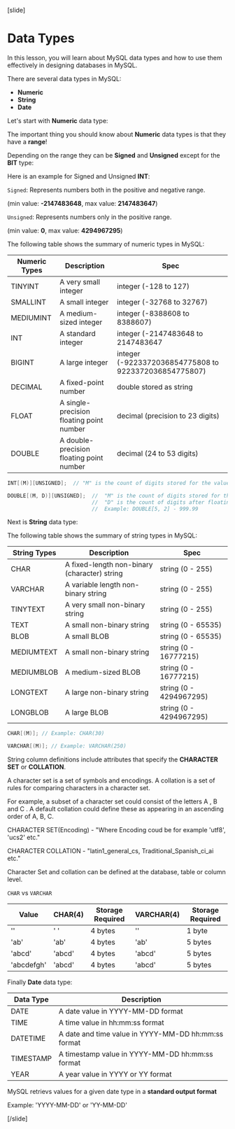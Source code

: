 [slide]

# Data Types

In this lesson, you will learn about MySQL data types and how to use them effectively in designing databases in MySQL.

There are several data types in MySQL:

- **Numeric**
- **String**
- **Date**

Let's start with **Numeric** data type:

The important thing you should know about **Numeric** data types is that they have a **range**!

Depending on the range they can be **Signed** and **Unsigned** except for the **BIT** type:

Here is an example for Signed and Unsigned **INT**:

`Signed`: Represents numbers both in the positive and negative range.

(min value: **-2147483648**, max value: **2147483647**)

`Unsigned`: Represents numbers only in the positive range.

(min value: **0**, max value: **4294967295**)

The following table shows the summary of numeric types in MySQL:

| **Numeric Types** | **Description**                          | **Spec**                                              |
| ----------------- | ---------------------------------------- | ----------------------------------------------------- |
| TINYINT           | A very small integer                     | integer (-128 to 127)                                 |
| SMALLINT          | A small integer                          | integer (-32768 to 32767)                             |
| MEDIUMINT         | A medium-sized integer                   | integer (-8388608 to 8388607)                         |
| INT               | A standard integer                       | integer (-2147483648 to 2147483647                    |
| BIGINT            | A large integer                          | integer (-9223372036854775808 to 9223372036854775807) |
| DECIMAL           | A fixed-point number                     | double stored as string                               |
| FLOAT             | A single-precision floating point number | decimal (precision to 23 digits)                      |
| DOUBLE            | A double-precision floating point number | decimal (24 to 53 digits)                             |

```Java
INT[(M)][UNSIGNED];  // "M" is the count of digits stored for the value
```

```Java
DOUBLE[(M, D)][UNSIGNED];  //  "M" is the count of digits stored for the value
                           //  "D" is the count of digits after floating point
                           //  Example: DOUBLE[5, 2] - 999.99
```

Next is **String** data type:

The following table shows the summary of string types in MySQL:

| **String Types** | **Description**                              | **Spec**                |
| ---------------- | -------------------------------------------- | ----------------------- |
| CHAR             | A fixed-length non-binary (character) string | string (0 - 255)        |
| VARCHAR          | A variable length non-binary string          | string (0 - 255)        |
| TINYTEXT         | A very small non-binary string               | string (0 - 255)        |
| TEXT             | A small non-binary string                    | string (0 - 65535)      |
| BLOB             | A small BLOB                                 | string (0 - 65535)      |
| MEDIUMTEXT       | A small non-binary string                    | string (0 - 16777215)   |
| MEDIUMBLOB       | A medium-sized BLOB                          | string (0 - 16777215)   |
| LONGTEXT         | A large non-binary string                    | string (0 - 4294967295) |
| LONGBLOB         | A large BLOB                                 | string (0 - 4294967295) |

```Java
CHAR[(M)]; // Example: CHAR(30)
```

```Java
VARCHAR[(M)]; // Example: VARCHAR(250)
```

String column definitions include attributes that specify the **CHARACTER SET** or **COLLATION**.

A character set is a set of symbols and encodings. A collation is a set of rules for comparing characters in a character set.

For example, a subset of a character set could consist of the letters A , B and C . A default collation could define these as appearing in an ascending order of A, B, C.

CHARACTER SET(Encoding) - "Where Encoding coud be for example 'utf8', 'ucs2' etc."

CHARACTER COLLATION - "latin1_general_cs, Traditional_Spanish_ci_ai etc."

Character Set and collation can be defined at the database, table or column level.

`CHAR` vs `VARCHAR`

| **Value**  | **CHAR(4)** | **Storage Required** | **VARCHAR(4)** | **Storage Required** |
| ---------- | ----------- | -------------------- | -------------- | -------------------- |
| ''         | ' '         | 4 bytes              | ''             | 1 byte               |
| 'ab'       | 'ab'        | 4 bytes              | 'ab'           | 5 bytes              |
| 'abcd'     | 'abcd'      | 4 bytes              | 'abcd'         | 5 bytes              |
| 'abcdefgh' | 'abcd'      | 4 bytes              | 'abcd'         | 5 bytes              |

Finally **Date** data type:

| **Data Type** | **Description**                                     |
| ------------- | --------------------------------------------------- |
| DATE          | A date value in YYYY-MM-DD format                   |
| TIME          | A time value in hh:mm:ss format                     |
| DATETIME      | A date and time value in YYYY-MM-DD hh:mm:ss format |
| TIMESTAMP     | A timestamp value in YYYY-MM-DD hh:mm:ss format     |
| YEAR          | A year value in YYYY or YY format                   |

MySQL retrievs values for a given date type in a **standard output format**

Example: 'YYYY-MM-DD' or 'YY-MM-DD'

[/slide]
